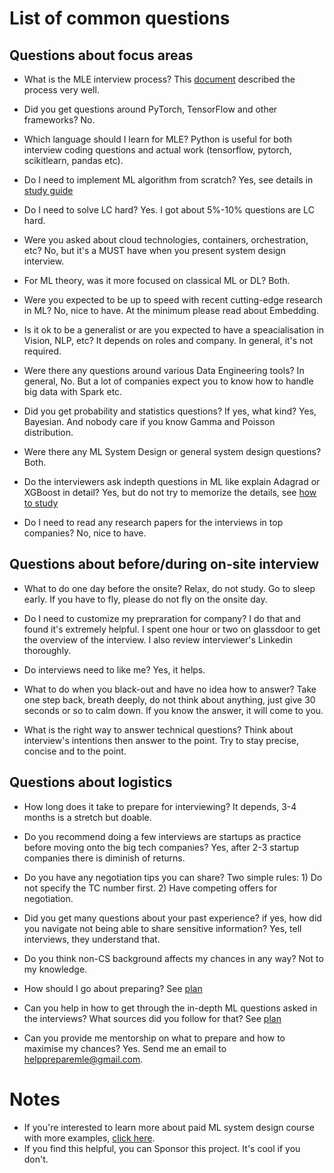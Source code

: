 # List of common questions

## Questions about focus areas

* What is the MLE interview process? This [document](https://s3.amazonaws.com/external_clips/3406172/1568840998_The_Ultimate_Guide_to_AI_and_Machine_Learning_Job_Interviews_1_1_.pdf?1587691917) described the process very well. 
* Did you get questions around PyTorch, TensorFlow and other frameworks? No. 

* Which language should I learn for MLE? Python is useful for both interview coding questions and actual work (tensorflow, pytorch, scikitlearn, pandas etc).

* Do I need to implement ML algorithm from scratch? Yes, see details in [study guide](README.md)

* Do I need to solve LC hard? Yes. I got about 5%-10% questions are LC hard.

* Were you asked about cloud technologies, containers, orchestration, etc? No, but it's a MUST have when you present system design interview.

* For ML theory, was it more focused on classical ML or DL? Both.

* Were you expected to be up to speed with recent cutting-edge research in ML? No, nice to have. At the minimum please read about Embedding. 

* Is it ok to be a generalist or are you expected to have a speacialisation in Vision, NLP, etc? It depends on roles and company. In general, it's not required. 

* Were there any questions around various Data Engineering tools? In general, No. But a lot of companies expect you to know how to handle big data with Spark etc. 

* Did you get probability and statistics questions? If yes, what kind? Yes, Bayesian. And nobody care if you know Gamma and Poisson distribution. 

* Were there any ML System Design or general system design questions? Both. 

* Do the interviewers ask indepth questions in ML like explain Adagrad or XGBoost in detail? Yes, but do not try to memorize the details, see [how to study](how.md)

* Do I need to read any research papers for the interviews in top companies? No, nice to have. 

## Questions about before/during on-site interview
* What to do one day before the onsite? Relax, do not study. Go to sleep early. If you have to fly, please do not fly on the onsite day. 

* Do I need to customize my prepraration for company? I do that and found it's extremely helpful. I spent one hour or two on glassdoor to get the overview of the interview. I also review interviewer's Linkedin thoroughly. 

* Do interviews need to like me? Yes, it helps. 

* What to do when you black-out and have no idea how to answer? Take one step back, breath deeply, do not think about anything, just give 30 seconds or so to calm down. If you know the answer, it will come to you. 

* What is the right way to answer technical questions? Think about interview's intentions then answer to the point. Try to stay precise, concise and to the point. 

## Questions about logistics

* How long does it take to prepare for interviewing? It depends, 3-4 months is a stretch but doable. 

* Do you recommend doing a few interviews are startups as practice before moving onto the big tech companies? Yes, after 2-3 startup companies there is diminish of returns. 

* Do you have any negotiation tips you can share? Two simple rules: 1) Do not specify the TC number first. 2) Have competing offers for negotiation. 

* Did you get many questions about your past experience? if yes, how did you navigate not being able to share sensitive information? Yes, tell interviews, they understand that. 

* Do you think non-CS background affects my chances in any way? Not to my knowledge. 

* How should I go about preparing? See [plan](README.md)

* Can you help in how to get through the in-depth ML questions asked in the interviews? What sources did you follow for that? See [plan](README.md) 

* Can you provide me mentorship on what to prepare and how to maximise my chances? Yes. Send me an email to helppreparemle@gmail.com. 

# Notes
* If you're interested to learn more about paid ML system design course with more examples, [click here](course.md).
* If you find this helpful, you can Sponsor this project. It's cool if you don't. 